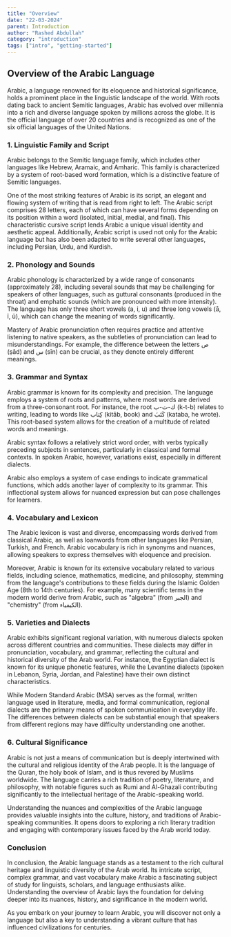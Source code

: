 ```yaml
---
title: "Overview"
date: "22-03-2024"
parent: Introduction
author: "Rashed Abdullah"
category: "introduction"
tags: ["intro", "getting-started"]
---
```


## Overview of the Arabic Language

Arabic, a language renowned for its eloquence and historical significance, holds a prominent place in the linguistic landscape of the world. With roots dating back to ancient Semitic languages, Arabic has evolved over millennia into a rich and diverse language spoken by millions across the globe. It is the official language of over 20 countries and is recognized as one of the six official languages of the United Nations.

### 1. Linguistic Family and Script

Arabic belongs to the Semitic language family, which includes other languages like Hebrew, Aramaic, and Amharic. This family is characterized by a system of root-based word formation, which is a distinctive feature of Semitic languages. 

One of the most striking features of Arabic is its script, an elegant and flowing system of writing that is read from right to left. The Arabic script comprises 28 letters, each of which can have several forms depending on its position within a word (isolated, initial, medial, and final). This characteristic cursive script lends Arabic a unique visual identity and aesthetic appeal. Additionally, Arabic script is used not only for the Arabic language but has also been adapted to write several other languages, including Persian, Urdu, and Kurdish.

### 2. Phonology and Sounds

Arabic phonology is characterized by a wide range of consonants (approximately 28), including several sounds that may be challenging for speakers of other languages, such as guttural consonants (produced in the throat) and emphatic sounds (which are pronounced with more intensity). The language has only three short vowels (a, i, u) and three long vowels (ā, ī, ū), which can change the meaning of words significantly. 

Mastery of Arabic pronunciation often requires practice and attentive listening to native speakers, as the subtleties of pronunciation can lead to misunderstandings. For example, the difference between the letters ص (ṣād) and س (sīn) can be crucial, as they denote entirely different meanings.

### 3. Grammar and Syntax

Arabic grammar is known for its complexity and precision. The language employs a system of roots and patterns, where most words are derived from a three-consonant root. For instance, the root ك-ت-ب (k-t-b) relates to writing, leading to words like كِتاب (kitāb, book) and كَتَبَ (kataba, he wrote). This root-based system allows for the creation of a multitude of related words and meanings.

Arabic syntax follows a relatively strict word order, with verbs typically preceding subjects in sentences, particularly in classical and formal contexts. In spoken Arabic, however, variations exist, especially in different dialects. 

Arabic also employs a system of case endings to indicate grammatical functions, which adds another layer of complexity to its grammar. This inflectional system allows for nuanced expression but can pose challenges for learners.

### 4. Vocabulary and Lexicon

The Arabic lexicon is vast and diverse, encompassing words derived from classical Arabic, as well as loanwords from other languages like Persian, Turkish, and French. Arabic vocabulary is rich in synonyms and nuances, allowing speakers to express themselves with eloquence and precision. 

Moreover, Arabic is known for its extensive vocabulary related to various fields, including science, mathematics, medicine, and philosophy, stemming from the language's contributions to these fields during the Islamic Golden Age (8th to 14th centuries). For example, many scientific terms in the modern world derive from Arabic, such as "algebra" (from الجبر) and "chemistry" (from الكيمياء).

### 5. Varieties and Dialects

Arabic exhibits significant regional variation, with numerous dialects spoken across different countries and communities. These dialects may differ in pronunciation, vocabulary, and grammar, reflecting the cultural and historical diversity of the Arab world. For instance, the Egyptian dialect is known for its unique phonetic features, while the Levantine dialects (spoken in Lebanon, Syria, Jordan, and Palestine) have their own distinct characteristics.

While Modern Standard Arabic (MSA) serves as the formal, written language used in literature, media, and formal communication, regional dialects are the primary means of spoken communication in everyday life. The differences between dialects can be substantial enough that speakers from different regions may have difficulty understanding one another.

### 6. Cultural Significance

Arabic is not just a means of communication but is deeply intertwined with the cultural and religious identity of the Arab people. It is the language of the Quran, the holy book of Islam, and is thus revered by Muslims worldwide. The language carries a rich tradition of poetry, literature, and philosophy, with notable figures such as Rumi and Al-Ghazali contributing significantly to the intellectual heritage of the Arabic-speaking world.

Understanding the nuances and complexities of the Arabic language provides valuable insights into the culture, history, and traditions of Arabic-speaking communities. It opens doors to exploring a rich literary tradition and engaging with contemporary issues faced by the Arab world today.

### Conclusion

In conclusion, the Arabic language stands as a testament to the rich cultural heritage and linguistic diversity of the Arab world. Its intricate script, complex grammar, and vast vocabulary make Arabic a fascinating subject of study for linguists, scholars, and language enthusiasts alike. Understanding the overview of Arabic lays the foundation for delving deeper into its nuances, history, and significance in the modern world. 

As you embark on your journey to learn Arabic, you will discover not only a language but also a key to understanding a vibrant culture that has influenced civilizations for centuries.
